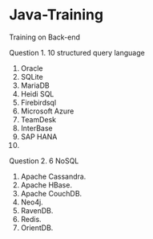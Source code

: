 # Java-Training
Training on Back-end

<!-- Assignment 1 -->
Question 1. 10 structured query language
1. Oracle
2. SQLite
3. MariaDB
4. Heidi SQL
5. Firebirdsql
6. Microsoft Azure
7. TeamDesk
8. InterBase
9. SAP HANA
10. 

Question 2. 6 NoSQL 
1. Apache Cassandra.
2. Apache HBase.
3. Apache CouchDB.
4. Neo4j.
5. RavenDB.
6. Redis.
7. OrientDB.
